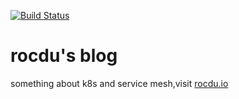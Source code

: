 [![Build Status](https://travis-ci.org/du2016/gitpages-hugo.svg?branch=master)](https://travis-ci.org/du2016/gitpages-hugo)


# rocdu's blog
something about k8s and service mesh,visit [rocdu.io](https://du2016.github.io)
